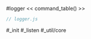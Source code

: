 #logger
<< command_table() >>

```js_removed:logger.js
// logger.js
```

#_init #_listen #_util/core